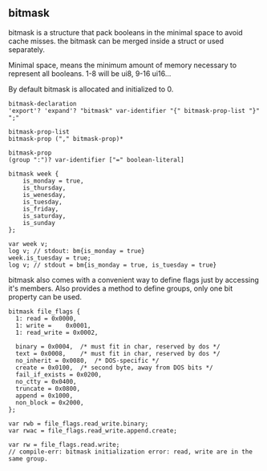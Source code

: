 ## bitmask

bitmask is a structure that pack booleans in the minimal space to
avoid cache misses. the bitmask can be merged inside a struct or used
separately.

Minimal space, means the minimum amount of memory necessary to
represent all booleans. 1-8 will be ui8, 9-16 ui16...

By default bitmask is allocated and initialized to 0.

```syntax
bitmask-declaration
'export'? 'expand'? "bitmask" var-identifier "{" bitmask-prop-list "}"  ";"

bitmask-prop-list
bitmask-prop ("," bitmask-prop)*

bitmask-prop
(group ":")? var-identifier ["=" boolean-literal]
```


```plee
bitmask week {
    is_monday = true,
    is_thursday,
    is_wenesday,
    is_tuesday,
    is_friday,
    is_saturday,
    is_sunday
};

var week v;
log v; // stdout: bm{is_monday = true}
week.is_tuesday = true;
log v; // stdout = bm{is_monday = true, is_tuesday = true}
```

bitmask also comes with a convenient way to define flags just by accessing it's members.
Also provides a method to define groups, only one bit property can be used.

```plee
bitmask file_flags {
  1: read = 0x0000,
  1: write =	0x0001,
  1: read_write = 0x0002,

  binary = 0x0004,	/* must fit in char, reserved by dos */
  text = 0x0008,	/* must fit in char, reserved by dos */
  no_inherit = 0x0080,	/* DOS-specific */
  create = 0x0100,	/* second byte, away from DOS bits */
  fail_if_exists = 0x0200,
  no_ctty = 0x0400,
  truncate = 0x0800,
  append = 0x1000,
  non_block = 0x2000,  
};

var rwb = file_flags.read_write.binary;
var rwac = file_flags.read_write.append.create;
```

```plee-err
var rw = file_flags.read.write;
// compile-err: bitmask initialization error: read, write are in the same group.
```
